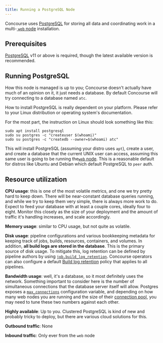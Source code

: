 ```yaml
---
title: Running a PostgreSQL Node
---
```


Concourse uses [PostgreSQL](https://www.postgresql.org/) for storing all data and coordinating work in a multi-[
`web` node](running-web.md) installation.

## Prerequisites

[PostgreSQL](https://www.postgresql.org/) v11 or above is required, though the latest available version is recommended.

## Running PostgreSQL

How this node is managed is up to you; Concourse doesn't actually have much of an opinion on it, it just needs a
database. By default Concourse will try connecting to a database named `atc`.

How to install PostgreSQL is really dependent on your platform. Please refer to your Linux distribution or operating
system's documentation.

For the most part, the instruction on Linux should look something like this:

```shell
sudo apt install postgresql
sudo su postgres -c "createuser $(whoami)"
sudo su postgres -c "createdb --owner=$(whoami) atc"
```

This will install PostgreSQL (assuming your distro uses `apt`), create a user, and create a database that the current
UNIX user can access, assuming this same user is going to be running the[`web` node](running-web.md). This is a
reasonable default for distros like Ubuntu and Debian which default PostgreSQL to `peer` auth.

## Resource utilization

**CPU usage**: this is one of the most volatile metrics, and one we try pretty hard to keep down. There will be
near-constant database queries running, and while we try to keep them very simple, there is always more work to do.
Expect to feed your database with at least a couple cores, ideally four to eight. Monitor this closely as the size of
your deployment and the amount of traffic it's handling increases, and scale accordingly.

**Memory usage**: similar to CPU usage, but not quite as volatile.

**Disk usage**: pipeline configurations and various bookkeeping metadata for keeping track of jobs, builds, resources,
containers, and volumes. In addition, **all build logs are stored in the database**. This is the primary source of disk
usage. To mitigate this, log retention can be defined by pipeline authors by using [
`job.build_log_retention`](https://concourse-ci.org/jobs.html#schema.job.build_log_retention). Concourse operators can
also configure a default [Build log retention](running-web.md#build-log-retention) policy that applies to all pipelines.

**Bandwidth usage**: well, it's a database, so it most definitely uses the network. Something important to consider here
is the number of simultaneous connections that the database server itself will allow. Postgres exposes a [
`max_connections`](https://www.postgresql.org/docs/current/runtime-config-connection.html#GUC-MAX-CONNECTIONS)
configuration variable, and depending on how many web nodes you are running and the size of
their [connection pool](running-web.md#database-connection-pooling), you may need to tune these two numbers against each
other.

**Highly available**: Up to you. Clustered PostgreSQL is kind of new and probably tricky to deploy, but there are
various cloud solutions for this.

**Outbound traffic**: None

**Inbound traffic**: Only ever from the `web` node